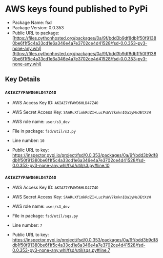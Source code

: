 # AWS keys found published to PyPi

* Package Name: fsd
* Package Version: 0.0.353
* Public URL to package: [https://files.pythonhosted.org/packages/0a/9f/bdd3b9df8db1f50f91380be6f1f5c4a33cd1e6a346e4a7e3702ce4d41528/fsd-0.0.353-py3-none-any.whl](https://files.pythonhosted.org/packages/0a/9f/bdd3b9df8db1f50f91380be6f1f5c4a33cd1e6a346e4a7e3702ce4d41528/fsd-0.0.353-py3-none-any.whl)

## Key Details

### `AKIAZ7YFAWD6HLD47Z4O`

* AWS Access Key ID: `AKIAZ7YFAWD6HLD47Z4O`
* AWS Secret Access Key: `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` 
* AWS role name: `user/s3_dev`
* File in package: `fsd/util/s3.py`
* Line number: `10`

* Public URL to key: https://inspector.pypi.io/project/fsd/0.0.353/packages/0a/9f/bdd3b9df8db1f50f91380be6f1f5c4a33cd1e6a346e4a7e3702ce4d41528/fsd-0.0.353-py3-none-any.whl/fsd/util/s3.py#line.10



### `AKIAZ7YFAWD6HLD47Z4O`

* AWS Access Key ID: `AKIAZ7YFAWD6HLD47Z4O`
* AWS Secret Access Key: `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` 
* AWS role name: `user/s3_dev`
* File in package: `fsd/util/sqs.py`
* Line number: `7`

* Public URL to key: https://inspector.pypi.io/project/fsd/0.0.353/packages/0a/9f/bdd3b9df8db1f50f91380be6f1f5c4a33cd1e6a346e4a7e3702ce4d41528/fsd-0.0.353-py3-none-any.whl/fsd/util/sqs.py#line.7


